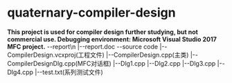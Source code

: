 # quaternary-compiler-design
**This project is used for compiler design further studying, but not commercial use.
Debugging environment: Microsoft Visual Studio 2017 MFC project.**
--report\n
  |--report.doc
--source code
  |--CompilerDesign.vcxproj(工程文件)
  |--CompilerDesign.cpp(主类)
  |--CompilerDesignDlg.cpp(MFC对话框)
  |--Dlg1.cpp
  |--Dlg2.cpp
  |--Dlg3.cpp
  |--Dlg4.cpp
  |--test.txt(系列测试文件)

